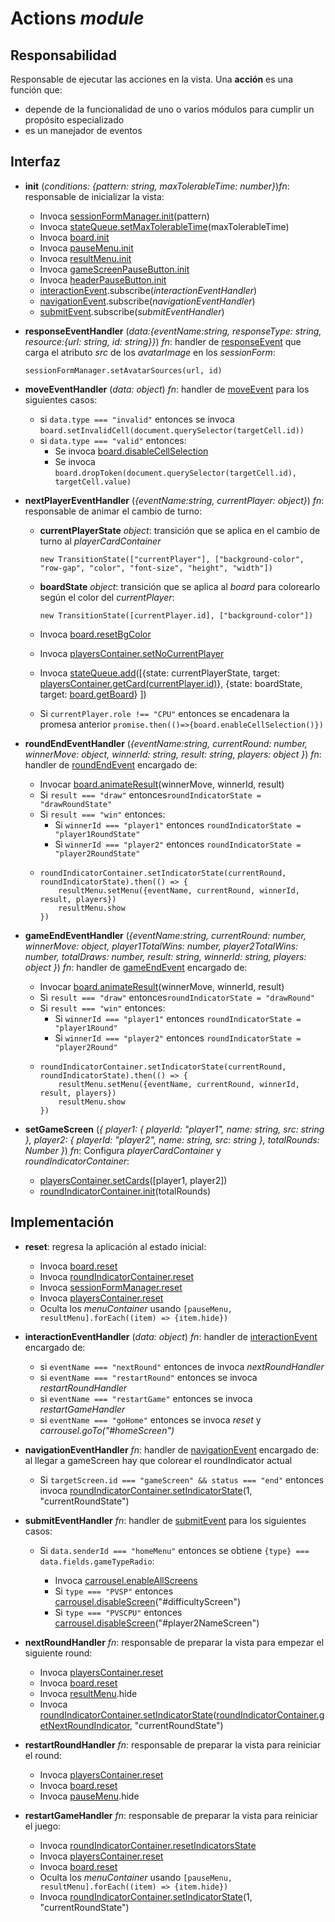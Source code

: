 # Actions _module_

## Responsabilidad

Responsable de ejecutar las acciones en la vista. Una **acción** es una función que:

-   depende de la funcionalidad de uno o varios módulos para cumplir un propósito especializado
-   es un manejador de eventos

## Interfaz

-   **init** (_conditions: {pattern: string, maxTolerableTime: number}_)_fn_: responsable de inicializar la vista:

    -   Invoca [sessionFormManager.init](./sessionFormManager.md#interfaz)(pattern)
    -   Invoca [stateQueue.setMaxTolerableTime](./stateQueue.md#interfaz)(maxTolerableTime)
    -   Invoca [board.init](./board.md#interfaz)
    -   Invoca [pauseMenu.init](./display.md#implementación)
    -   Invoca [resultMenu.init](./display.md#implementación)
    -   Invoca [gameScreenPauseButton.init](./display.md#implementación)
    -   Invoca [headerPauseButton.init](./display.md#implementación)
    -   [interactionEvent](./display.md#eventos).subscribe(_interactionEventHandler_)
    -   [navigationEvent](./display.md#eventos).subscribe(_navigationEventHandler_)
    -   [submitEvent](./display.md#eventos).subscribe(_submitEventHandler_)

-   **responseEventHandler** (_data:{eventName:string, responseType: string, resource:{url: string, id: string}}_) _fn_: handler de [responseEvent](../avatarProvider.md#eventos) que carga el atributo _src_ de los _avatarImage_ en los _sessionForm_:

    ```
    sessionFormManager.setAvatarSources(url, id)
    ```

-   **moveEventHandler** (_data: object_) _fn_: handler de [moveEvent](../game/game.md#eventos) para los siguientes casos:

    -   si `data.type === "invalid"` entonces se invoca `board.setInvalidCell(document.querySelector(targetCell.id))`
    -   si `data.type === "valid"` entonces:
        -   Se invoca [board.disableCellSelection](./board.md#interfaz)
        -   Se invoca `board.dropToken(document.querySelector(targetCell.id), targetCell.value)`

-   **nextPlayerEventHandler** (_{eventName:string, currentPlayer: object}_) _fn_: responsable de animar el cambio de turno:

    -   **currentPlayerState** _object_: transición que se aplica en el cambio de turno al _playerCardContainer_

        ```
        new TransitionState(["currentPlayer"], ["background-color", "row-gap", "color", "font-size", "height", "width"])
        ```

    -   **boardState** _object_: transición que se aplica al _board_ para colorearlo según el color del _currentPlayer_:

        ```
        new TransitionState([currentPlayer.id], ["background-color"])
        ```

    -   Invoca [board.resetBgColor](./board.md#interfaz)
    -   Invoca [playersContainer.setNoCurrentPlayer](./playersContainer.md#interfaz)
    -   Invoca [stateQueue.add](./stateQueue.md#interfaz)([{state: currentPlayerState, target: [playersContainer.getCard(currentPlayer.id)](./playersContainer.md#interfaz)}, {state: boardState, target: [board.getBoard](./board.md#interfaz)} ])
    -   Si `currentPlayer.role !== "CPU"` entonces se encadenara la promesa anterior `promise.then(()=>{board.enableCellSelection()})`

-   **roundEndEventHandler** (_{eventName:string, currentRound: number, winnerMove: object, winnerId: string, result: string, players: object }_) _fn_: handler de [roundEndEvent](../game/game.md#eventos) encargado de:

    -   Invocar [board.animateResult](./board.md#interfaz)(winnerMove, winnerId, result)
    -   Si `result === "draw"` entonces`roundIndicatorState = "drawRoundState"`
    -   Si `result === "win"` entonces:
        -   Si `winnerId === "player1"` entonces `roundIndicatorState = "player1RoundState"`
        -   Si `winnerId === "player2"` entonces `roundIndicatorState = "player2RoundState"`
    -   ```
        roundIndicatorContainer.setIndicatorState(currentRound, roundIndicatorState).then(() => {
            resultMenu.setMenu({eventName, currentRound, winnerId, result, players})
            resultMenu.show
        })
        ```

-   **gameEndEventHandler** (_{eventName:string, currentRound: number, winnerMove: object, player1TotalWins: number, player2TotalWins: number, totalDraws: number, result: string, winnerId: string, players: object }_) _fn_: handler de [gameEndEvent](../game/game.md#eventos) encargado de:

    -   Invocar [board.animateResult](./board.md#interfaz)(winnerMove, winnerId, result)
    -   Si `result === "draw"` entonces`roundIndicatorState = "drawRound"`
    -   Si `result === "win"` entonces:
        -   Si `winnerId === "player1"` entonces `roundIndicatorState = "player1Round"`
        -   Si `winnerId === "player2"` entonces `roundIndicatorState = "player2Round"`
    -   ```
        roundIndicatorContainer.setIndicatorState(currentRound, roundIndicatorState).then(() => {
            resultMenu.setMenu({eventName, currentRound, winnerId, result, players})
            resultMenu.show
        })
        ```

-   **setGameScreen** (_{ player1: { playerId: "player1", name: string, src: string }, player2: { playerId: "player2", name: string, src: string }, totalRounds: Number }_) _fn_: Configura _playerCardContainer_ y _roundIndicatorContainer_:

    -   [playersContainer.setCards](./playersContainer.md#interfaz)([player1, player2])
    -   [roundIndicatorContainer.init](./roundIndicatorContainer.md#interfaz)(totalRounds)

## Implementación

-   **reset**: regresa la aplicación al estado inicial:

    -   Invoca [board.reset](./board.md#interfaz)
    -   Invoca [roundIndicatorContainer.reset](./roundIndicator.md#interfaz)
    -   Invoca [sessionFormManager.reset](./sessionFormManager.md#interfaz)
    -   Invoca [playersContainer.reset](./playersContainer.md#interfaz)
    -   Oculta los _menuContainer_ usando `[pauseMenu, resultMenu].forEach((item) => {item.hide})`

-   **interactionEventHandler** (_data: object_) _fn_: handler de [interactionEvent](./display.md#interfaz) encargado de:

    -   si `eventName === "nextRound"` entonces de invoca _nextRoundHandler_
    -   si `eventName === "restartRound"` entonces se invoca _restartRoundHandler_
    -   si `eventName === "restartGame"` entonces se invoca _restartGameHandler_
    -   si `eventName === "goHome"` entonces se invoca _reset_ y _carrousel.goTo("#homeScreen")_

-   **navigationEventHandler** _fn_: handler de [navigationEvent](./display.md#interfaz) encargado de: al llegar a gameScreen hay que colorear el roundIndicator actual

    -   Si `targetScreen.id === "gameScreen" && status === "end"` entonces invoca [roundIndicatorContainer.setIndicatorState](./roundIndicatorContainer.md#interfaz)(1, "currentRoundState")

-   **submitEventHandler** _fn_: handler de [submitEvent](./display.md#eventos) para los siguientes casos:

    -   Si `data.senderId === "homeMenu"` entonces se obtiene `{type} === data.fields.gameTypeRadio`:

        -   Invoca [carrousel.enableAllScreens](./carrousel.md#interfaz)
        -   Si `type === "PVSP"` entonces [carrousel.disableScreen](./carrousel.md#interfaz)("#difficultyScreen")
        -   Si `type === "PVSCPU"` entonces [carrousel.disableScreen](./carrousel.md#interfaz)("#player2NameScreen")

-   **nextRoundHandler** _fn_: responsable de preparar la vista para empezar el siguiente round:

    -   Invoca [playersContainer.reset](./playersContainer.md#interfaz)
    -   Invoca [board.reset](./board.md#interfaz)
    -   Invoca [resultMenu](./display.md#implementación).hide
    -   Invoca [roundIndicatorContainer.setIndicatorState](./roundIndicatorContainer.md#interfaz)([roundIndicatorContainer.getNextRoundIndicator](./roundIndicatorContainer.md#interfaz), "currentRoundState")

-   **restartRoundHandler** _fn_: responsable de preparar la vista para reiniciar el round:

    -   Invoca [playersContainer.reset](./playersContainer.md#interfaz)
    -   Invoca [board.reset](./board.md#interfaz)
    -   Invoca [pauseMenu](./display.md#implementación).hide

-   **restartGameHandler** _fn_: responsable de preparar la vista para reiniciar el juego:

    -   Invoca [roundIndicatorContainer.resetIndicatorsState](./roundIndicatorContainer.md#interfaz)
    -   Invoca [playersContainer.reset](./playersContainer.md#interfaz)
    -   Invoca [board.reset](./board.md#interfaz)
    -   Oculta los _menuContainer_ usando `[pauseMenu, resultMenu].forEach((item) => {item.hide})`
    -   Invoca [roundIndicatorContainer.setIndicatorState](./roundIndicatorContainer.md#interfaz)(1, "currentRoundState")
